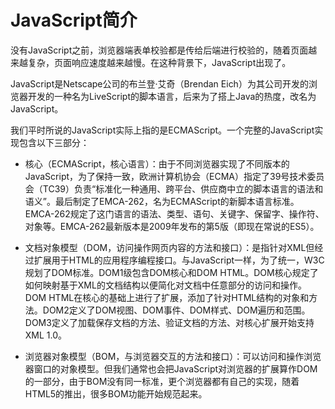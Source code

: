 # JavaScript简介

没有JavaScript之前，浏览器端表单校验都是传给后端进行校验的，随着页面越来越复杂，页面响应速度越来越慢。在这种背景下，JavaScript出现了。

JavaScript是Netscape公司的布兰登·艾奇（Brendan Eich）为其公司开发的浏览器开发的一种名为LiveScript的脚本语言，后来为了搭上Java的热度，改名为JavaScript。

我们平时所说的JavaScript实际上指的是ECMAScript。一个完整的JavaScript实现包含以下三部分：

* 核心（ECMAScript，核心语言）：由于不同浏览器实现了不同版本的JavaScript，为了保持一致，欧洲计算机协会（ECMA）指定了39号技术委员会（TC39）负责“标准化一种通用、跨平台、供应商中立的脚本语言的语法和语义”。最后制定了EMCA-262，名为ECMAScript的新脚本语言标准。EMCA-262规定了这门语言的语法、类型、语句、关键字、保留字、操作符、对象等。EMCA-262最新版本是2009年发布的第5版（即现在常说的ES5）。

* 文档对象模型（DOM，访问操作网页内容的方法和接口）：是指针对XML但经过扩展用于HTML的应用程序编程接口。与JavaScript一样，为了统一，W3C规划了DOM标准。DOM1级包含DOM核心和DOM HTML。DOM核心规定了如何映射基于XML的文档结构以便简化对文档中任意部分的访问和操作。DOM HTML在核心的基础上进行了扩展，添加了针对HTML结构的对象和方法。DOM2定义了DOM视图、DOM事件、DOM样式、DOM遍历和范围。DOM3定义了加载保存文档的方法、验证文档的方法、对核心扩展开始支持XML 1.0。

* 浏览器对象模型（BOM，与浏览器交互的方法和接口）：可以访问和操作浏览器窗口的对象模型。但我们通常也会把JavaScript对浏览器的扩展算作DOM的一部分，由于BOM没有同一标准，更个浏览器都有自己的实现，随着HTML5的推出，很多BOM功能开始规范起来。